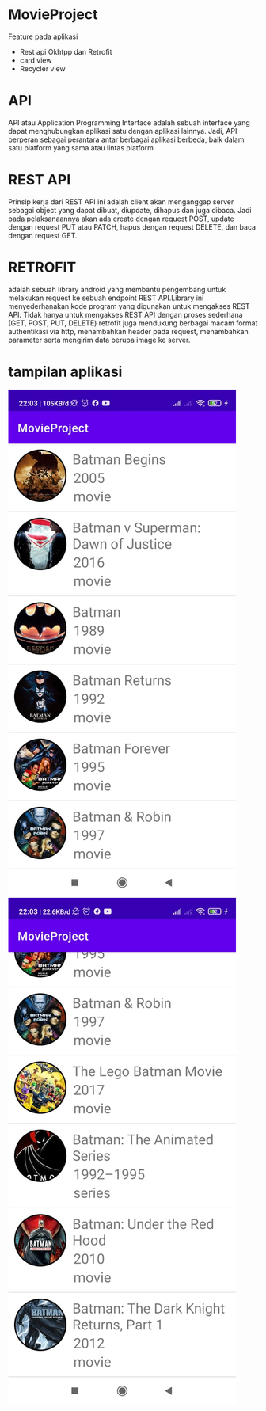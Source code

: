 # MovieProject
Feature pada aplikasi

- Rest api Okhtpp dan Retrofit
- card view
- Recycler view


# API
API atau Application Programming Interface adalah sebuah interface yang dapat menghubungkan aplikasi satu dengan aplikasi lainnya. Jadi, API berperan sebagai perantara antar berbagai aplikasi berbeda, baik dalam satu platform yang sama atau lintas platform

# REST API
Prinsip kerja dari REST API ini adalah client akan menganggap server sebagai object yang dapat dibuat, diupdate, dihapus dan juga dibaca. Jadi pada pelaksanaannya akan ada create dengan request POST, update dengan request PUT atau PATCH, hapus dengan request DELETE, dan baca dengan request GET.

# RETROFIT
adalah sebuah library android yang membantu pengembang untuk melakukan request ke sebuah endpoint REST API.Library ini menyederhanakan kode program yang digunakan untuk mengakses REST API. Tidak hanya untuk mengakses REST API dengan proses sederhana (GET, POST, PUT, DELETE) retrofit juga mendukung berbagai macam format authentikasi via http, menambahkan header pada request, menambahkan parameter serta mengirim data berupa image ke server.

# tampilan aplikasi
![](2.jpeg)
![](1.jpeg)

